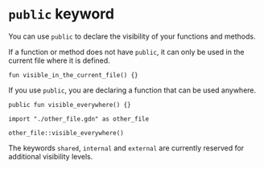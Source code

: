 # `public` keyword

You can use `public` to declare the visibility of your functions and
methods.

If a function or method does not have `public`, it can only be used in
the current file where it is defined.

```title:example
fun visible_in_the_current_file() {}
```

If you use `public`, you are declaring a function that can be used
anywhere.

```title:example
public fun visible_everywhere() {}
```

```title:example
import "./other_file.gdn" as other_file

other_file::visible_everywhere()
```

The keywords `shared`, `internal` and `external` are currently
reserved for additional visibility levels.
